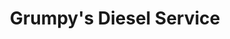 ---
title: "Grumpy's Diesel Service"
url: /cantonment/grumpys-diesel-service/
shop: Autowerkstatt
---